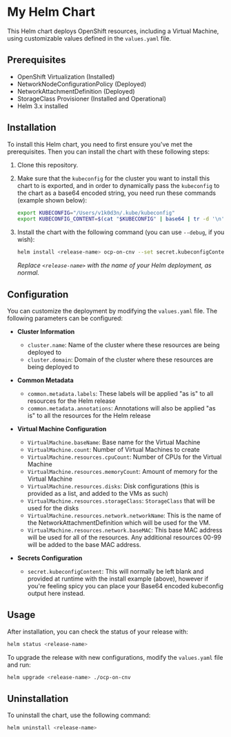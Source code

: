 # My Helm Chart

This Helm chart deploys OpenShift resources, including a Virtual Machine, using customizable values defined in the `values.yaml` file.

## Prerequisites

- OpenShift Virtualization (Installed)
- NetworkNodeConfigurationPolicy (Deployed)
- NetworkAttachmentDefinition (Deployed)
- StorageClass Provisioner (Installed and Operational)
- Helm 3.x installed

## Installation

To install this Helm chart, you need to first ensure you've met the prerequisites. Then you can install the chart with these following steps:

1. Clone this repository.

2. Make sure that the `kubeconfig` for the cluster you want to install this chart to is exported, and in order to dynamically pass the `kubeconfig` to the chart as a base64 encoded string, you need run these commands (example shown below):

   ```bash
   export KUBECONFIG="/Users/v1k0d3n/.kube/kubeconfig"
   export KUBECONFIG_CONTENT=$(cat "$KUBECONFIG" | base64 | tr -d '\n')
   ```

3. Install the chart with the following command (you can use `--debug`, if you wish):

   ```bash
   helm install <release-name> ocp-on-cnv --set secret.kubeconfigContent="$KUBECONFIG_CONTENT"
   ```

   _Replace `<release-name>` with the name of your Helm deployment, as normal._

## Configuration

You can customize the deployment by modifying the `values.yaml` file. The following parameters can be configured:

- **Cluster Information**
  - `cluster.name`: Name of the cluster where these resources are being deployed to
  - `cluster.domain`: Domain of the cluster where these resources are being deployed to

- **Common Metadata**
  - `common.metadata.labels`: These labels will be applied "as is" to all resources for the Helm release
  - `common.metadata.annotations`: Annotations will also be applied "as is" to all the resources for the Helm release

- **Virtual Machine Configuration**
  - `VirtualMachine.baseName`: Base name for the Virtual Machine
  - `VirtualMachine.count`: Number of Virtual Machines to create
  - `VirtualMachine.resources.cpuCount`: Number of CPUs for the Virtual Machine
  - `VirtualMachine.resources.memoryCount`: Amount of memory for the Virtual Machine
  - `VirtualMachine.resources.disks`: Disk configurations (this is provided as a list, and added to the VMs as such)
  - `VirtualMachine.resources.storageClass`: `StorageClass` that will be used for the disks
  - `VirtualMachine.resources.network.networkName`: This is the name of the NetworkAttachmentDefinition which will be used for the VM.
  - `VirtualMachine.resources.network.baseMAC`: This base MAC address will be used for all of the resources. Any additional resources 00-99 will be added to the base MAC address.

- **Secrets Configuration**
  - `secret.kubeconfigContent`: This will normally be left blank and provided at runtime with the install example (above), however if you're feeling spicy you can place your Base64 encoded kubeconfig output here instead.

## Usage

After installation, you can check the status of your release with:

```bash
helm status <release-name>
```

To upgrade the release with new configurations, modify the `values.yaml` file and run:

```bash
helm upgrade <release-name> ./ocp-on-cnv
```

## Uninstallation

To uninstall the chart, use the following command:

```bash
helm uninstall <release-name>
```

